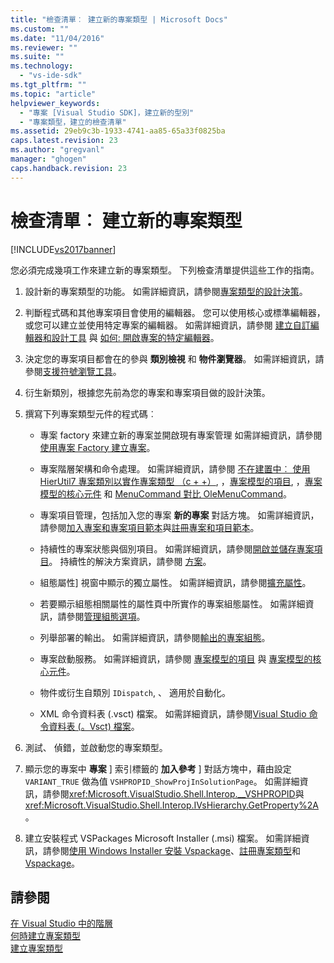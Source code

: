 ```yaml
---
title: "檢查清單︰ 建立新的專案類型 | Microsoft Docs"
ms.custom: ""
ms.date: "11/04/2016"
ms.reviewer: ""
ms.suite: ""
ms.technology: 
  - "vs-ide-sdk"
ms.tgt_pltfrm: ""
ms.topic: "article"
helpviewer_keywords: 
  - "專案 [Visual Studio SDK]，建立新的型別"
  - "專案類型，建立的檢查清單"
ms.assetid: 29eb9c3b-1933-4741-aa85-65a33f0825ba
caps.latest.revision: 23
ms.author: "gregvanl"
manager: "ghogen"
caps.handback.revision: 23
---
```

# 檢查清單︰ 建立新的專案類型
[!INCLUDE[vs2017banner](../../code-quality/includes/vs2017banner.md)]

您必須完成幾項工作來建立新的專案類型。 下列檢查清單提供這些工作的指南。  
  
1.  設計新的專案類型的功能。 如需詳細資訊，請參閱[專案類型的設計決策](../../extensibility/internals/project-type-design-decisions.md)。  
  
2.  判斷程式碼和其他專案項目會使用的編輯器。 您可以使用核心或標準編輯器，或您可以建立並使用特定專案的編輯器。 如需詳細資訊，請參閱 [建立自訂編輯器和設計工具](../../extensibility/creating-custom-editors-and-designers.md) 與 [如何: 開啟專案的特定編輯器](../../extensibility/how-to-open-project-specific-editors.md)。  
  
3.  決定您的專案項目都會在的參與 **類別檢視** 和 **物件瀏覽器**。 如需詳細資訊，請參閱[支援符號瀏覽工具](../../extensibility/internals/supporting-symbol-browsing-tools.md)。  
  
4.  衍生新類別，根據您先前為您的專案和專案項目做的設計決策。  
  
5.  撰寫下列專案類型元件的程式碼︰  
  
    -   專案 factory 來建立新的專案並開啟現有專案管理 如需詳細資訊，請參閱[使用專案 Factory 建立專案](../../extensibility/internals/creating-project-instances-by-using-project-factories.md)。  
  
    -   專案階層架構和命令處理。 如需詳細資訊，請參閱 [不在建置中︰ 使用 HierUtil7 專案類別以實作專案類型 （c \+ \+）](http://msdn.microsoft.com/zh-tw/a5c16a09-94a2-46ef-87b5-35b815e2f346), ，[專案模型的項目](../../extensibility/internals/elements-of-a-project-model.md), ，[專案模型的核心元件](../../extensibility/internals/project-model-core-components.md) 和 [MenuCommand 對比 OleMenuCommand](../../misc/menucommands-vs-olemenucommands.md)。  
  
    -   專案項目管理，包括加入您的專案 **新的專案** 對話方塊。 如需詳細資訊，請參閱[加入專案和專案項目範本](../../extensibility/internals/adding-project-and-project-item-templates.md)與[註冊專案和項目範本](../../extensibility/internals/registering-project-and-item-templates.md)。  
  
    -   持續性的專案狀態與個別項目。 如需詳細資訊，請參閱[開啟並儲存專案項目](../../extensibility/internals/opening-and-saving-project-items.md)。 持續性的解決方案資訊，請參閱 [方案](../../extensibility/internals/solutions.md)。  
  
    -   組態屬性\] 視窗中顯示的獨立屬性。 如需詳細資訊，請參閱[擴充屬性](../../extensibility/internals/extending-properties.md)。  
  
    -   若要顯示組態相關屬性的屬性頁中所實作的專案組態屬性。 如需詳細資訊，請參閱[管理組態選項](../../extensibility/internals/managing-configuration-options.md)。  
  
    -   列舉部署的輸出。 如需詳細資訊，請參閱[輸出的專案組態](../../extensibility/internals/project-configuration-for-output.md)。  
  
    -   專案啟動服務。 如需詳細資訊，請參閱 [專案模型的項目](../../extensibility/internals/elements-of-a-project-model.md) 與 [專案模型的核心元件](../../extensibility/internals/project-model-core-components.md)。  
  
    -   物件或衍生自類別 `IDispatch`, 、 適用於自動化。  
  
    -   XML 命令資料表 \(.vsct\) 檔案。 如需詳細資訊，請參閱[Visual Studio 命令資料表 \(。Vsct\) 檔案](../../extensibility/internals/visual-studio-command-table-dot-vsct-files.md)。  
  
6.  測試、 偵錯，並啟動您的專案類型。  
  
7.  顯示您的專案中 **專案** \] 索引標籤的 **加入參考** \] 對話方塊中，藉由設定 `VARIANT_TRUE` 做為值 `VSHPROPID_ShowProjInSolutionPage`。 如需詳細資訊，請參閱<xref:Microsoft.VisualStudio.Shell.Interop.__VSHPROPID>與<xref:Microsoft.VisualStudio.Shell.Interop.IVsHierarchy.GetProperty%2A>。  
  
8.  建立安裝程式 VSPackages Microsoft Installer \(.msi\) 檔案。 如需詳細資訊，請參閱[使用 Windows Installer 安裝 Vspackage](../../extensibility/internals/installing-vspackages-with-windows-installer.md)、[註冊專案類型](../../extensibility/internals/registering-a-project-type.md)和[Vspackage](../../extensibility/internals/vspackages.md)。  
  
## 請參閱  
 [在 Visual Studio 中的階層](../../extensibility/internals/hierarchies-in-visual-studio.md)   
 [何時建立專案類型](../../extensibility/internals/when-to-create-project-types.md)   
 [建立專案類型](../../extensibility/internals/creating-project-types.md)